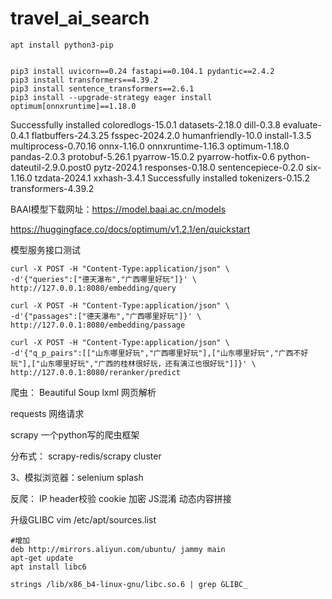 # travel_ai_search

```
apt install python3-pip


pip3 install uvicorn==0.24 fastapi==0.104.1 pydantic==2.4.2
pip3 install transformers==4.39.2
pip3 install sentence_transformers==2.6.1
pip3 install --upgrade-strategy eager install optimum[onnxruntime]==1.18.0
```

Successfully installed coloredlogs-15.0.1 datasets-2.18.0 dill-0.3.8 evaluate-0.4.1 flatbuffers-24.3.25 fsspec-2024.2.0 humanfriendly-10.0 install-1.3.5 multiprocess-0.70.16 onnx-1.16.0 onnxruntime-1.16.3 optimum-1.18.0 pandas-2.0.3 protobuf-5.26.1 pyarrow-15.0.2 pyarrow-hotfix-0.6 python-dateutil-2.9.0.post0 pytz-2024.1 responses-0.18.0 sentencepiece-0.2.0 six-1.16.0 tzdata-2024.1 xxhash-3.4.1
Successfully installed tokenizers-0.15.2 transformers-4.39.2

BAAI模型下载网址：https://model.baai.ac.cn/models
 

 https://huggingface.co/docs/optimum/v1.2.1/en/quickstart

模型服务接口测试
 ```
 curl -X POST -H "Content-Type:application/json" \
-d'{"queries":["德天瀑布","广西哪里好玩"]}' \
http://127.0.0.1:8080/embedding/query

curl -X POST -H "Content-Type:application/json" \
-d'{"passages":["德天瀑布","广西哪里好玩"]}' \
http://127.0.0.1:8080/embedding/passage

curl -X POST -H "Content-Type:application/json" \
-d'{"q_p_pairs":[["山东哪里好玩","广西哪里好玩"],["山东哪里好玩","广西不好玩"],["山东哪里好玩","广西的桂林很好玩，还有漓江也很好玩"]]}' \
http://127.0.0.1:8080/reranker/predict
```

爬虫：
Beautiful Soup   lxml 网页解析

requests 网络请求

scrapy 一个python写的爬虫框架

分布式： scrapy-redis/scrapy cluster


3、模拟浏览器：selenium   splash 

反爬： IP  header校验  cookie  加密   JS混淆   动态内容拼接

升级GLIBC 
vim /etc/apt/sources.list
```
#增加
deb http://mirrors.aliyun.com/ubuntu/ jammy main
apt-get update
apt install libc6

strings /lib/x86_b4-linux-gnu/libc.so.6 | grep GLIBC_
```